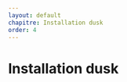 ```yaml
---
layout: default
chapitre: Installation dusk
order: 4
---
```


# Installation dusk

<!-- new slide -->
